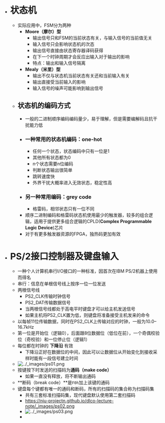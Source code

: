 - # 状态机
	- 实际应用中，FSM分为两种
		- **Moore（摩尔）型**
			- 输出信号只和FSM的当前状态有关，与输入信号的当前值无关
			- 输入信号只会影响状态机的次态
			- 输出信号直接由状态寄存器译码获得
			- 在下一个时钟周期才会反应出输入对于输出的影响
			- 特点：输出和输入信号隔离
		- **Mealy（米里）型**
			- 输出不仅与状态机当前状态有关还和当前输入有关
			- 输出直接受当前输入的影响
			- 输入信号的噪声可能影响到输出信号
	- ## 状态机的编码方式
		- 一般的二进制顺序编码编码量少，易于理解，但是需要编解码且抗干扰能力低
		- ### 一种常用的状态机编码：one-hot
			- 任何一个状态，状态编码中只有一位是1
			- 其他所有状态都为0
			- n个状态需要n位编码
			- 判断状态输出很简单
			- 跳转速度快
			- 外界干扰大概率进入无效状态，稳定性高
		- ### 另一种常用编码：grey code
			- 格雷码，相邻状态只有一位不同
		- 顺序二进制编码和格雷码状态机使用最少的触发器，较多的组合逻辑，适用于提供更多组合逻辑的CPLD(**Complex Programmable Logic Device**)芯片
		- 对于有更多触发器资源的FPGA，独热码更加有效
- # PS/2接口控制器及键盘输入
	- 一种个人计算机串行I/O接口的一种标准，因首次在IBM PS/2机器上使用而得名
	- 串行：信息在单根信号线上按序一位一位发送
	- 两根信号线
		- PS2_CLK传输时钟信号
		- PS2_DAT传输数据信号
		- 当两根信号线都处于高电平时键盘才可以给主机发送信号
		- 如果主机将PS2_CLK置为低，则键盘将准备接受主机发来的命令
	- 以每帧11位传输数据，同时在PS2_CLK上传输对应的时钟，一般为10.0–16.7kHz
	- 第一位是开始位（逻辑0），后面跟8位数据位（低位在前），一个奇偶校验位（奇校验）和一位停止位（逻辑1）
	- 每位都在时钟的 **下降沿** 有效
		- 下降沿正好在数据位的中间，因此可以让数据位从开始变化到接收采样时能有一段信号建立时间
	- ![../_images/ps01.png](https://nju-projectn.github.io/dlco-lecture-note/_images/ps01.png)
	- 按键按下时发送的扫描码为**通码（make code）**
		- 如果一直没有释放，将不断输出通码
	- **断码（break code）**是``F0h``加上该键的通码
	- 键盘每个键都有唯一的通码和断码，所有的扫描码的集合称为扫描码集
		- 共有三套标准扫描码集，现代键盘默认使用第二套扫描码
		- https://nju-projectn.github.io/dlco-lecture-note/_images/ps02.png
		- ![../_images/ps03.png](https://nju-projectn.github.io/dlco-lecture-note/_images/ps03.png)
		-